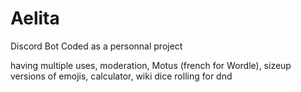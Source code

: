 # Aelita
Discord Bot Coded as a personnal project

having multiple uses, moderation, Motus (french for Wordle), sizeup versions of emojis, calculator, wiki
dice rolling for dnd
